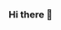 ### Hi there 👋

<!--
**dayshah/dayshah** is a ✨ _special_ ✨ repository because its `README.md` (this file) appears on your GitHub profile.

Here are some ideas to get you started:

- 🔭 I’m currently working on ...
- 🌱 I’m currently learning ...
- 👯 I’m looking to collaborate on ...
- 🤔 I’m looking for help with ...
- 💬 Ask me about ...
- 📫 How to reach me: dhyey2019@gmail.com / linkedin.com/in/dshah332/
- 😄 Pronouns: He / Him
- ⚡ Fun fact: ...
-->
